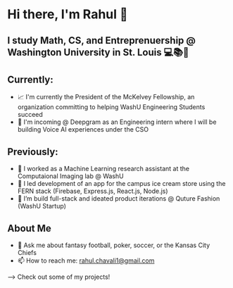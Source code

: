 # Hi there, I'm Rahul 👋
## I study Math, CS, and Entreprenuership @ Washington University in St. Louis 💻📚🏫
## Currently:
- 📈 I'm currently the President of the McKelvey Fellowship, an organization committing to helping WashU Engineering Students succeed
- 💼 I'm incoming @ Deepgram as an Engineering intern where I will be building Voice AI experiences under the CSO
## Previously:
- 🔭 I worked as a Machine Learning research assistant at the Computaional Imaging lab @ WashU
- 🌱 I led development of an app for the campus ice cream store using the FERN stack (Firebase, Express.js, React.js, Node.js) 
- 🏢 I’m build full-stack and ideated product iterations @ Quture Fashion (WashU Startup)
## About Me
- 💬 Ask me about fantasy football, poker, soccer, or the Kansas City Chiefs
- 📫 How to reach me: rahul.chavali1@gmail.com

--> Check out some of my projects!

